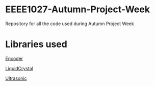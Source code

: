 # EEEE1027-Autumn-Project-Week
Repository for all the code used during Autumn Project Week

# Libraries used
[Encoder](https://www.arduino.cc/reference/en/libraries/encoder/)

[LiquidCrystal](https://www.arduino.cc/reference/en/libraries/liquidcrystal/)

[Ultrasonic](https://www.arduino.cc/reference/en/libraries/ultrasonic/)

